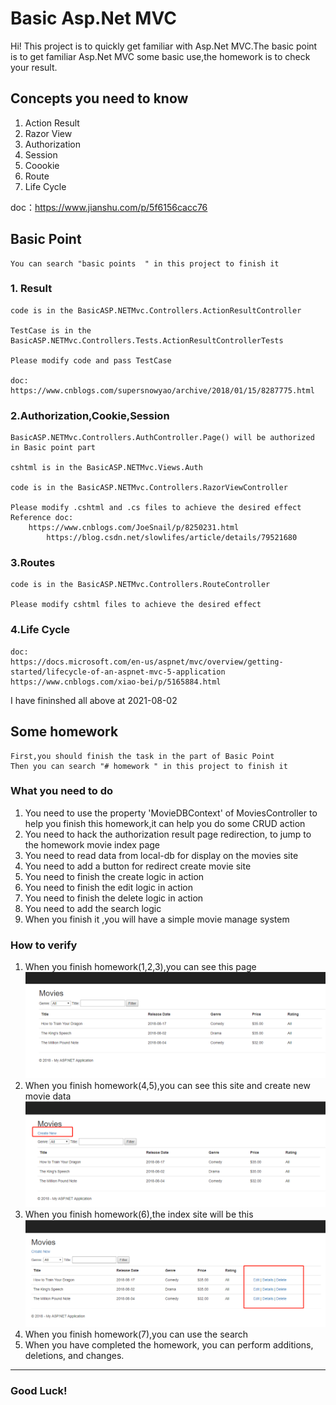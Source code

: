 # Basic Asp.Net MVC 
Hi! This project is to quickly get familiar with Asp.Net MVC.The basic point is to get familiar Asp.Net MVC some basic use,the homework is to check your result.

## Concepts you need to know
1. Action Result
2. Razor View
3. Authorization
4. Session
5. Coookie
6. Route
7. Life Cycle

doc：https://www.jianshu.com/p/5f6156cacc76

## Basic Point

    You can search "basic points  " in this project to finish it
### 1. Result
    code is in the BasicASP.NETMvc.Controllers.ActionResultController
    
    TestCase is in the BasicASP.NETMvc.Controllers.Tests.ActionResultControllerTests
    
    Please modify code and pass TestCase
    
    doc: https://www.cnblogs.com/supersnowyao/archive/2018/01/15/8287775.html
### 2.Authorization,Cookie,Session
    
    BasicASP.NETMvc.Controllers.AuthController.Page() will be authorized in Basic point part 
    
    cshtml is in the BasicASP.NETMvc.Views.Auth
    
    code is in the BasicASP.NETMvc.Controllers.RazorViewController 
    
    Please modify .cshtml and .cs files to achieve the desired effect
    Reference doc:
        https://www.cnblogs.com/JoeSnail/p/8250231.html
            https://blog.csdn.net/slowlifes/article/details/79521680
### 3.Routes
    code is in the BasicASP.NETMvc.Controllers.RouteController
    
    Please modify cshtml files to achieve the desired effect
### 4.Life Cycle
    doc:
    https://docs.microsoft.com/en-us/aspnet/mvc/overview/getting-started/lifecycle-of-an-aspnet-mvc-5-application
    https://www.cnblogs.com/xiao-bei/p/5165884.html
 
I have fininshed all above at 2021-08-02
## Some homework
    First,you should finish the task in the part of Basic Point
    Then you can search "# homework " in this project to finish it
### What you need to do
1. You need to use the property 'MovieDBContext' of MoviesController to help you finish this homework,it can help you do some CRUD action
2. You need to hack the authorization result page redirection, to jump to the homework movie index page
3. You need to read data from local-db for display on the movies site
4. You need to add a button for redirect create movie site
5. You need to finish the create logic in action
6. You need to finish the edit logic in action
7. You need to finish the delete logic in action
8. You need to add the search logic
9. When you finish it ,you will have a simple movie manage system

### How to verify

1. When you finish homework(1,2,3),you can see this page
![image](BasicASP.NETMvc/mockup/Index-BasicPage.png)
2. When you finish homework(4,5),you can see this site and create new movie data
![image](BasicASP.NETMvc/mockup/Index-CreateButton.png)
3. When you finish homework(6),the index site will be this
![image](BasicASP.NETMvc/mockup/Index-HasEdit.png)
4. When you finish homework(7),you can use the search
5. When you have completed the homework, you can perform additions, deletions, and changes.
--- 
### Good Luck!
